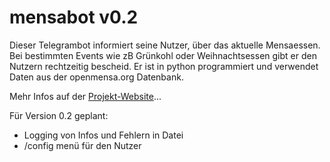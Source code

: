 # mensabot v0.2

Dieser Telegrambot informiert seine Nutzer, über das aktuelle Mensaessen.
Bei bestimmten Events wie zB Grünkohl oder Weihnachtsessen gibt er den Nutzern
rechtzeitig bescheid. Er ist in python programmiert und verwendet Daten aus
der openmensa.org Datenbank.

Mehr Infos auf der [Projekt-Website](https://telebotter.github.io/mensabot)...

Für Version 0.2 geplant:
* Logging von Infos und Fehlern in Datei
* /config menü für den Nutzer
